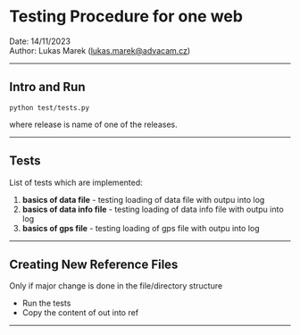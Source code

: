 Testing Procedure for one web
===============================================================
Date:               14/11/2023   
Author:             Lukas Marek (lukas.marek@advacam.cz) 

-------------------------------------------------------------------------------
Intro and Run
-------------------------------------------------------------------------------

`python test/tests.py`

where release is name of one of the releases.

-------------------------------------------------------------------------------
Tests
-------------------------------------------------------------------------------

List of tests which are implemented:

 1) **basics of data file** - testing loading of data file with outpu into log
 2) **basics of data info file** - testing loading of data info file with outpu into log
 3) **basics of gps file** - testing loading of gps file with outpu into log

-------------------------------------------------------------------------------
Creating New Reference Files
-------------------------------------------------------------------------------

Only if major change is done in the file/directory structure  

 * Run the tests
 * Copy the content of out into ref


-------------------------------------------------------------------------------